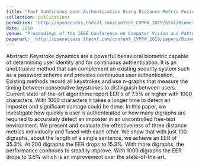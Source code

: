 ```yaml
---
title: "Fast Continuous User Authentication Using Distance Metric Fusion of Free-Text Keystroke Data"
collection: publications
permalink: 'http://openaccess.thecvf.com/content_CVPRW_2019/html/Biometrics/Ayotte_Fast_Continuous_User_Authentication_Using_Distance_Metric_Fusion_of_Free-Text_CVPRW_2019_paper.html'
date: 2010
venue: 'Proceedings of the IEEE Conference on Computer Vision and Pattern Recognition Workshops (CVPR)'
paperurl: 'http://openaccess.thecvf.com/content_CVPRW_2019/papers/Biometrics/Ayotte_Fast_Continuous_User_Authentication_Using_Distance_Metric_Fusion_of_Free-Text_CVPRW_2019_paper.pdf'
---
```

Abstract: Keystroke dynamics are a powerful behavioral biometric capable of determining user identity and for continuous authentication. It is an unobtrusive method that can complement an existing security system such as a password scheme and provides continuous user authentication. Existing methods record all keystrokes and use n-graphs that measure the timing between consecutive keystrokes to distinguish between users. Current state-of-the-art algorithms report EER's of 7.5% or higher with 1000 characters. With 1000 characters it takes a longer time to detect an imposter and significant damage could be done. In this paper, we investigate how quickly a user is authenticated or how many digraphs are required to accurately detect an imposter in an uncontrolled free-text environment. We present and evaluate the effectiveness of three distance metrics individually and fused with each other. We show that with just 100 digraphs, about the length of a single sentence, we achieve an EER of 35.3%. At 200 digraphs the EER drops to 15.3%. With more digraphs, the performance continues to steadily improve. With 1000 digraphs the EER drops to 3.6% which is an improvement over the state-of-the-art.